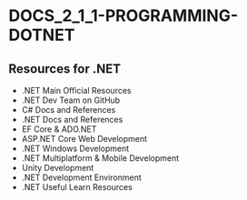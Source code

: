 # DOCS_2_1_1-PROGRAMMING-DOTNET

## Resources for .NET

- .NET Main Official Resources
- .NET Dev Team on GitHub
- C# Docs and References
- .NET Docs and References
- EF Core & ADO.NET
- ASP.NET Core Web Development
- .NET Windows Development
- .NET Multiplatform & Mobile Development
- Unity Development
- .NET Development Environment
- .NET Useful Learn Resources
